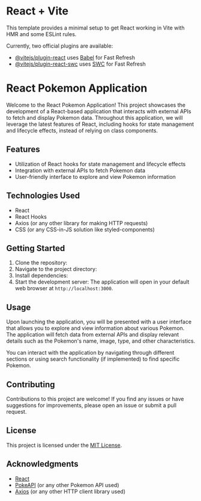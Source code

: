 # React + Vite

This template provides a minimal setup to get React working in Vite with HMR and some ESLint rules.

Currently, two official plugins are available:

- [@vitejs/plugin-react](https://github.com/vitejs/vite-plugin-react/blob/main/packages/plugin-react/README.md) uses [Babel](https://babeljs.io/) for Fast Refresh
- [@vitejs/plugin-react-swc](https://github.com/vitejs/vite-plugin-react-swc) uses [SWC](https://swc.rs/) for Fast Refresh

# React Pokemon Application

Welcome to the React Pokemon Application! This project showcases the development of a React-based application that interacts with external APIs to fetch and display Pokemon data. Throughout this application, we will leverage the latest features of React, including hooks for state management and lifecycle effects, instead of relying on class components.

## Features

- Utilization of React hooks for state management and lifecycle effects
- Integration with external APIs to fetch Pokemon data
- User-friendly interface to explore and view Pokemon information

## Technologies Used

- React
- React Hooks
- Axios (or any other library for making HTTP requests)
- CSS (or any CSS-in-JS solution like styled-components)

## Getting Started

1. Clone the repository:
2. Navigate to the project directory:
3. Install dependencies:
4. Start the development server:
The application will open in your default web browser at `http://localhost:3000`.

## Usage

Upon launching the application, you will be presented with a user interface that allows you to explore and view information about various Pokemon. The application will fetch data from external APIs and display relevant details such as the Pokemon's name, image, type, and other characteristics.

You can interact with the application by navigating through different sections or using search functionality (if implemented) to find specific Pokemon.

## Contributing

Contributions to this project are welcome! If you find any issues or have suggestions for improvements, please open an issue or submit a pull request.

## License

This project is licensed under the [MIT License](LICENSE).

## Acknowledgments

- [React](https://reactjs.org/)
- [PokeAPI](https://pokeapi.co/) (or any other Pokemon API used)
- [Axios](https://axios-http.com/) (or any other HTTP client library used)
